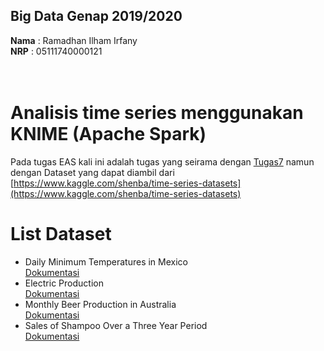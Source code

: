## Big Data Genap 2019/2020

**Nama**  : Ramadhan Ilham Irfany<br>
**NRP**   : 05111740000121<br><br><br>

# Analisis time series menggunakan KNIME (Apache Spark)

Pada tugas EAS kali ini adalah tugas yang seirama dengan [Tugas7](https://github.com/rmdhnilham/big-data/tree/master/Tugas7) namun dengan Dataset yang dapat diambil dari [https://www.kaggle.com/shenba/time-series-datasets](https://www.kaggle.com/shenba/time-series-datasets)

# List Dataset

- Daily Minimum Temperatures in Mexico<br>
[Dokumentasi](https://github.com/rmdhnilham/big-data/tree/master/EAS/Daily%20Minimum%20Temperatures%20in%20Mexico)
- Electric Production<br>
[Dokumentasi](https://github.com/rmdhnilham/big-data/tree/master/EAS/Electric%20Production)
- Monthly Beer Production in Australia<br>
[Dokumentasi](https://github.com/rmdhnilham/big-data/tree/master/EAS/Monthly%20Beer%20Production%20in%20Australia)
- Sales of Shampoo Over a Three Year Period<br>
[Dokumentasi](https://github.com/rmdhnilham/big-data/tree/master/EAS/Sales%20of%20Shampoo%20Over%20a%20Three%20Year%20Period)
